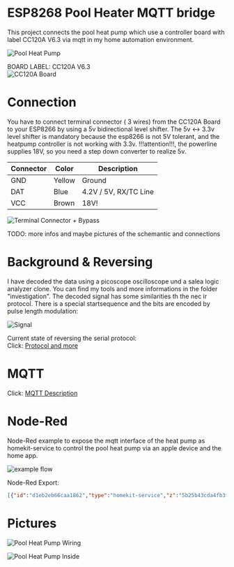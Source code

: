 # ESP8268 Pool Heater MQTT bridge

This project connects the pool heat pump which use a controller board with label CC120A V6.3 via mqtt in my home automation environment.

![Pool Heat Pump](./assets/heatpump2.png)

BOARD LABEL: CC120A V6.3  
![CC120A Board](./assets/board.png)



# Connection

You have to connect terminal connector ( 3 wires) from the CC120A Board to your ESP8266 by using a 5v  bidirectional level shifter. The 5v <-> 3.3v level shifter is mandatory because the esp8266 is not 5V tolerant, and the heatpump controller is not working with 3.3v.
!!!attention!!!, the powerline supplies 18V, so you need a step down converter to realize 5v. 


| Connector | Color | Description |
|-----------|-------|-------------|
|GND        | Yellow| Ground      |
|DAT        | Blue  | 4.2V / 5V, RX/TC Line
|VCC        | Brown | 18V!  |

![Terminal Connector + Bypass](./assets/connector2.png)

TODO: more infos and maybe  pictures of the schemantic and connections


# Background & Reversing
I have decoded the data using a picoscope oscilloscope und a salea logic analyzer clone. You can find my tools and more informations in the folder "investigation". 
The decoded signal has some similarities th the nec ir protocol. There is a special startsequence and the bits are encoded by pulse length modulation:

![Signal](./assets/analyzed.png)

Current state of reversing the serial protocol:  
Click: [Protocol and more](./investigation/protocol.md)


# MQTT
Click: [MQTT Description](./mqtt.md)


# Node-Red
Node-Red example to expose the mqtt interface of the heat pump as homekit-service to control the pool heat pump via an apple device and the home app.

![example flow](./assets/node-red-example.png)


Node-Red Export:

```json
[{"id":"d1eb2eb66caa1862","type":"homekit-service","z":"5b25b43cda4fb3fe","isParent":true,"hostType":"0","bridge":"409001a1.3e7a78","accessoryId":"","parentService":"","name":"Pool","serviceName":"Thermostat","topic":"","filter":false,"manufacturer":"NRCHKB","model":"1.5.0","serialNo":"Default Serial Number","firmwareRev":"1.5.0","hardwareRev":"1.5.0","softwareRev":"1.5.0","cameraConfigVideoProcessor":"ffmpeg","cameraConfigSource":"","cameraConfigStillImageSource":"","cameraConfigMaxStreams":2,"cameraConfigMaxWidth":1280,"cameraConfigMaxHeight":720,"cameraConfigMaxFPS":10,"cameraConfigMaxBitrate":300,"cameraConfigVideoCodec":"libx264","cameraConfigAudioCodec":"libfdk_aac","cameraConfigAudio":false,"cameraConfigPacketSize":1316,"cameraConfigVerticalFlip":false,"cameraConfigHorizontalFlip":false,"cameraConfigMapVideo":"0:0","cameraConfigMapAudio":"0:1","cameraConfigVideoFilter":"scale=1280:720","cameraConfigAdditionalCommandLine":"-tune zerolatency","cameraConfigDebug":false,"cameraConfigSnapshotOutput":"disabled","cameraConfigInterfaceName":"","characteristicProperties":"{\"TargetHeatingCoolingState\":{\"validValues\":[0,1]},\"CurrentHeatingCoolingState\":{\"validValues\":[0,1]}}","waitForSetupMsg":false,"outputs":2,"x":830,"y":720,"wires":[["62263d416c7eba55"],[]]},{"id":"3f112b1122c39ef0","type":"mqtt in","z":"5b25b43cda4fb3fe","name":"","topic":"PoolHeater/get/current","qos":"2","datatype":"auto-detect","broker":"c525d14c5c4c5e1d","nl":false,"rap":true,"rh":0,"inputs":0,"x":400,"y":720,"wires":[["e1daa1e621b44f76","6e198c1249e9a2ab","50487ecedd5a6332","ae311ee3c31a48e4"]]},{"id":"e1daa1e621b44f76","type":"function","z":"5b25b43cda4fb3fe","name":"Übersetze von MQTT","func":"\n/*\nTargetHeatingCoolingState:\n    Off\t0\n    Heat\t1\n    Cool\t2\n    Auto\t3\n\nCurrentHeatingCoolingState:\n    Off\t    0\n    Heat\t1\n    Cool\t2\n\n */\nvar currentHeatingState = 0;\nif (msg.payload.power ){\n    if (msg.payload.mode == 'cool'){\n        currentHeatingState = 2;\n    }else {\n        currentHeatingState = 1;\n    }\n}\n\nvar targetHeatingState = 0;\nif (msg.payload.power) {\n    if (msg.payload.mode == 'cool') {\n        targetHeatingState = 2;\n    }\n    else if (msg.payload.mode = 'auto') {\n        targetHeatingState = 1;\n    } \n    else {\n        targetHeatingState = 1;\n    }\n}\n\nmsg.payload = { \n    CurrentTemperature: msg.payload.temp_in,  \n    TargetTemperature: msg.payload.temp_target, \n    CurrentHeatingCoolingState: currentHeatingState, \n    TargetHeatingCoolingState: targetHeatingState \n}\n\nreturn msg;","outputs":1,"noerr":0,"initialize":"","finalize":"","libs":[],"x":640,"y":720,"wires":[["d1eb2eb66caa1862"]]},{"id":"eee0cc78758b70e5","type":"function","z":"5b25b43cda4fb3fe","name":"Übersetze nach MQTT","func":"//{\"TargetHeatingCoolingState\":0}\n//{\"TargetTemperature\":31}\n\nif (\"TargetHeatingCoolingState\" in msg.payload){\n    return { topic: 'PoolHeater/set/power', payload: msg.payload.TargetHeatingCoolingState!=0?1:0 }\n}\nif (\"TargetTemperature\" in msg.payload) {\n    return { topic: 'PoolHeater/set/target', payload: Math.floor(msg.payload.TargetTemperature) }\n}\n\nreturn;","outputs":1,"noerr":0,"initialize":"","finalize":"","libs":[],"x":1340,"y":720,"wires":[["7eaaa775d2e16d30"]]},{"id":"62263d416c7eba55","type":"switch","z":"5b25b43cda4fb3fe","name":"Filtere nur, wenn durch Nutzer ausgelöst","property":"hap.session","propertyType":"msg","rules":[{"t":"nempty"}],"checkall":"true","repair":false,"outputs":1,"x":1060,"y":720,"wires":[["eee0cc78758b70e5"]]},{"id":"50487ecedd5a6332","type":"debug","z":"5b25b43cda4fb3fe","name":"debug 12","active":true,"tosidebar":true,"console":false,"tostatus":false,"complete":"false","statusVal":"","statusType":"auto","x":840,"y":920,"wires":[]},{"id":"7eaaa775d2e16d30","type":"mqtt out","z":"5b25b43cda4fb3fe","name":"Send To Heat Pump","topic":"","qos":"","retain":"","respTopic":"","contentType":"","userProps":"","correl":"","expiry":"","broker":"c525d14c5c4c5e1d","x":1560,"y":720,"wires":[]},{"id":"6e198c1249e9a2ab","type":"trigger","z":"5b25b43cda4fb3fe","name":"","op1":"","op2":"{\"CurrentHeatingCoolingState\":0,\"TargetHeatingCoolingState\":0}","op1type":"nul","op2type":"json","duration":"120","extend":false,"overrideDelay":false,"units":"s","reset":"","bytopic":"all","topic":"topic","outputs":1,"x":710,"y":520,"wires":[["d1eb2eb66caa1862","996359c66cb78328"]]},{"id":"f27703e8c5e92a0b","type":"function","z":"5b25b43cda4fb3fe","name":"setup time","func":"const secondsSinceEpoch = Math.round(Date.now() / 1000);\nmsg.payload = secondsSinceEpoch;\nmsg.topic = \"PoolHeater/set/timestamp\"\n\nreturn msg;","outputs":1,"noerr":0,"initialize":"","finalize":"","libs":[],"x":1350,"y":860,"wires":[["7eaaa775d2e16d30"]]},{"id":"721fee2013fb8660","type":"inject","z":"5b25b43cda4fb3fe","name":"","props":[{"p":"payload"},{"p":"topic","vt":"str"}],"repeat":"","crontab":"","once":false,"onceDelay":0.1,"topic":"","payload":"","payloadType":"date","x":1160,"y":860,"wires":[["f27703e8c5e92a0b"]]},{"id":"0b836576a82836a0","type":"ui_gauge","z":"5b25b43cda4fb3fe","name":"","group":"30ed43281cf2e5ee","order":8,"width":0,"height":0,"gtype":"gage","title":"Temperatur Pool","label":"C","format":"{{value}}","min":0,"max":"40","colors":["#00b500","#e6e600","#ca3838"],"seg1":"","seg2":"","diff":false,"className":"","x":560,"y":960,"wires":[]},{"id":"b346079202e303c5","type":"ui_gauge","z":"5b25b43cda4fb3fe","name":"","group":"30ed43281cf2e5ee","order":8,"width":0,"height":0,"gtype":"gage","title":"Temperatur Wärmepumpe","label":"C","format":"{{value}}","min":0,"max":"40","colors":["#00b500","#e6e600","#ca3838"],"seg1":"","seg2":"","diff":false,"className":"","x":590,"y":1000,"wires":[]},{"id":"ae311ee3c31a48e4","type":"function","z":"5b25b43cda4fb3fe","name":"function 6","func":"return [\n    { topic: \"temp_in\", payload: msg.payload.temp_in},\n    { topic: \"temp_out\", payload: msg.payload.temp_out},\n    { topic: \"temp_target\", payload: msg.payload.temp_target },\n    { topic: \"power\", payload: msg.payload.power },\n    { topic: \"mode\", payload: msg.payload.mode },\n    { topic: \"wifi_rssi\", payload: msg.payload.wifi_rssi },\n    { topic: \"timestamp\", payload: new Date(1000 *msg.payload.timestamp)} \n]","outputs":7,"noerr":0,"initialize":"","finalize":"","libs":[],"x":320,"y":980,"wires":[["0b836576a82836a0"],["b346079202e303c5"],["221abb1511213622"],[],[],[],["6512ee30ed6f4ad4"]]},{"id":"221abb1511213622","type":"ui_text","z":"5b25b43cda4fb3fe","group":"30ed43281cf2e5ee","order":8,"width":0,"height":0,"name":"","label":"Target","format":"{{msg.payload}}","layout":"row-spread","className":"","x":530,"y":1040,"wires":[]},{"id":"6512ee30ed6f4ad4","type":"ui_text","z":"5b25b43cda4fb3fe","group":"30ed43281cf2e5ee","order":8,"width":0,"height":0,"name":"","label":"Timestamp","format":"{{msg.payload}}","layout":"row-spread","className":"","x":550,"y":1080,"wires":[]},{"id":"409001a1.3e7a78","type":"homekit-bridge","bridgeName":"Demo 1","pinCode":"153-10-538","port":"","allowInsecureRequest":false,"manufacturer":"NRCHKB","model":"Demo","serialNo":"1.1.2","firmwareRev":"","hardwareRev":"","softwareRev":"","customMdnsConfig":false,"mdnsMulticast":true,"mdnsInterface":"","mdnsPort":"","mdnsIp":"","mdnsTtl":"","mdnsLoopback":true,"mdnsReuseAddr":true,"allowMessagePassthrough":true},{"id":"c525d14c5c4c5e1d","type":"mqtt-broker","name":"RybyNas MQTT","broker":"192.168.178.56","port":"1883","clientid":"","autoConnect":true,"usetls":false,"protocolVersion":"4","keepalive":"60","cleansession":true,"birthTopic":"","birthQos":"0","birthPayload":"","birthMsg":{},"closeTopic":"","closeQos":"0","closePayload":"","closeMsg":{},"willTopic":"","willQos":"0","willPayload":"","willMsg":{},"userProps":"","sessionExpiry":""},{"id":"30ed43281cf2e5ee","type":"ui_group","name":"Pool","tab":"4e6c796e2fe774e5","order":1,"disp":true,"width":"6","collapse":false,"className":""},{"id":"4e6c796e2fe774e5","type":"ui_tab","name":"Garten","icon":"dashboard","order":3,"disabled":false,"hidden":false}]
```


# Pictures

![Pool Heat Pump Wiring](./assets/wiring.png)


![Pool Heat Pump Inside](./assets/inside.png)
